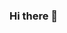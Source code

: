 ### Hi there 👋

<!--
**Kwondermat/kwondermat** is a ✨ _special_ ✨ repository because its `README.md` (this file) appears on your GitHub profile.

Here are some ideas to get you started:

- 🔭 I’m currently working on creating a landing page for a marketplace selling beauty products
- 🌱 I’m currently learning how to create a working page with custom domain
- 👯 I’m looking to collaborate on ...
- 🤔 I’m looking for help with any suggestions that can make my page reachable, secure and add any useful functionalities
- 💬 Ask me about ...
- 📫 How to reach me: ...
- 😄 Pronouns: ...
- ⚡ Fun fact: ...
-->

